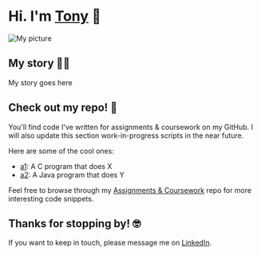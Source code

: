 # Hi. I'm [Tony](https://www.linkedin.com/in/tonykliu/) 👋

![My picture](/profile/headshot.png)

## My story 👨‍💻
My story goes here

## Check out my repo! 💭
You'll find code I've written for assignments & coursework on my GitHub. I will also update this section work-in-progress scripts in the near future.

Here are some of the cool ones: 
- [a1](http://about:blank/): A C program that does X
- [a2](http://about:blank/): A Java program that does Y

Feel free to browse through my [Assignments & Coursework](http://about:blank/) repo for more interesting code snippets.

## Thanks for stopping by! 🤓
If you want to keep in touch, please message me on [LinkedIn](https://www.linkedin.com/in/tonykliu/).
